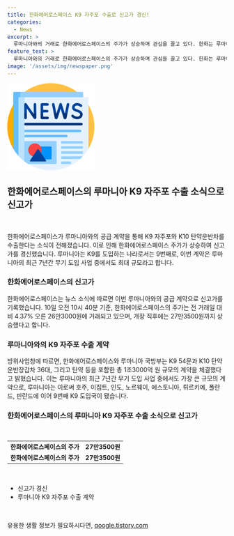 ```yaml
---
title: 한화에어로스페이스 K9 자주포 수출로 신고가 경신!
categories:
  - News
excerpt: >
  루마니아와의 거래로 한화에어로스페이스의 주가가 상승하며 관심을 끌고 있다. 한화는 루마니아와 K9 자주포 및 K10 탄약운반차 등 총 1조3000억 원 규모의 공급 계약을 체결했다. 이는 루마니아의 최대 무기 도입 사업으로, K9를 도입한 국가로는 9번째 국가가 된다. 이로 인해 한화에어로스페이스의 주가는 상승하며 업계와 투자자들의 관심을 모으고 있다.
feature_text: >
  루마니아와의 거래로 한화에어로스페이스의 주가가 상승하며 관심을 끌고 있다. 한화는 루마니아와 K9 자주포 및 K10 탄약운반차 등 총 1조3000억 원 규모의 공급 계약을 체결했다. 이는 루마니아의 최대 무기 도입 사업으로, K9를 도입한 국가로는 9번째 국가가 된다. 이로 인해 한화에어로스페이스의 주가는 상승하며 업계와 투자자들의 관심을 모으고 있다.
image: '/assets/img/newspaper.png'
---
```


<p><img src="/assets/img/newspaper.png" alt="kimp 속보" /></p>

<h2 data-ke-size="size26">한화에어로스페이스의 루마니아 K9 자주포 수출 소식으로 신고가</h2>

<p data-ke-size="size16">&#65279;</p>

<p>한화에어로스페이스가 루마니아와의 공급 계약을 통해 K9 자주포와 K10 탄약운반차를 수출한다는 소식이 전해졌습니다. 이로 인해 한화에어로스페이스 주가가 상승하여 신고가를 경신했습니다. 루마니아는 K9를 도입하는 나라로서는 9번째로, 이번 계약은 루마니아의 최근 7년간 무기 도입 사업 중에서도 최대 규모라고 합니다.</p>

<h3>한화에어로스페이스의 신고가</h3>

<p data-ke-size="size16">한화에어로스페이스는 뉴스 소식에 따르면 이번 루마니아와의 공급 계약으로 신고가를 기록했습니다. 10일 오전 10시 40분 기준, 한화에어로스페이스의 주가는 전 거래일 대비 4.37% 오른 26만3000원에 거래되고 있으며, 개장 직후에는 27만3500원까지 상승했다고 합니다.</p>

<h3>루마니아와의 K9 자주포 수출 계약</h3>

<p data-ke-size="size16">방위사업청에 따르면, 한화에어로스페이스와 루마니아 국방부는 K9 54문과 K10 탄약운반장갑차 36대, 그리고 탄약 등을 포함한 총 1조3000억 원 규모의 계약을 체결했다고 밝혔습니다. 이는 루마니아의 최근 7년간 무기 도입 사업 중에서도 가장 큰 규모의 계약으로, 루마니아는 이로써 호주, 이집트, 인도, 노르웨이, 에스토니아, 튀르키예, 폴란드, 핀란드에 이어 9번째 K9 도입국이 됐습니다.</p>

<h3>한화에어로스페이스의 루마니아 K9 자주포 수출 소식으로 신고가</h3>

<p data-ke-size="size16">&nbsp;</p>

<table>
   <tbody>
      <tr>
         <td style="text-align: center; height: 17px;"><b>한화에어로스페이스의 주가</b></td>
         <td style="text-align: center; height: 17px;"><b>27만3500원</b></td>
      </tr>
      <tr>
         <td style="text-align: center; height: 17px;"><b>한화에어로스페이스의 주가</b></td>
         <td style="text-align: center; height: 17px;"><b>27만3500원</b></td>
      </tr>
   </tbody>
</table>

<p data-ke-size="size16">&nbsp;</p>

<div>
   <ul>
      <li>신고가 경신</li>
      <li>루마니아 K9 자주포 수출 계약</li>
   </ul>
</div>

<p data-ke-size="size16">&nbsp;</p>
유용한 생활 정보가 필요하시다면, <a href="https://qoogle.tistory.com" rel="dofollow">qoogle.tistory.com</a>


